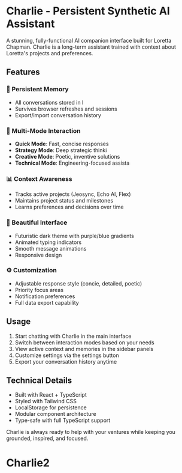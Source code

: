 # Charlie - Persistent Synthetic AI Assistant

A stunning, fully-functional AI companion interface built for Loretta Chapman. Charlie is a long-term assistant trained with context about Loretta's projects and preferences.

## Features

### 🧠 Persistent Memory
- All conversations stored in l
- Survives browser refreshes and sessions
- Export/import conversation history

### 💬 Multi-Mode Interaction
- **Quick Mode**: Fast, concise responses
- **Strategy Mode**: Deep strategic thinki
- **Creative Mode**: Poetic, inventive solutions
- **Technical Mode**: Engineering-focused assista

### 📊 Context Awareness
- Tracks active projects (Jeosync, Echo AI, Flex)
- Maintains project status and milestones
- Learns preferences and decisions over time

### 🎨 Beautiful Interface
- Futuristic dark theme with purple/blue gradients
- Animated typing indicators
- Smooth message animations
- Responsive design

### ⚙️ Customization
- Adjustable response style (concie, detailed, poetic)
- Priority focus areas
- Notification preferences
- Full data export capability

## Usage

1. Start chatting with Charlie in the main interface
2. Switch between interaction modes based on your needs
3. View active context and memories in the sidebar panels
4. Customize settings via the settings button
5. Export your conversation history anytime

## Technical Details

- Built with React + TypeScript
- Styled with Tailwind CSS
- LocalStorage for persistence
- Modular component architecture
- Type-safe with full TypeScript support

Charlie is always ready to help with your ventures while keeping you grounded, inspired, and focused.
# Charlie2
